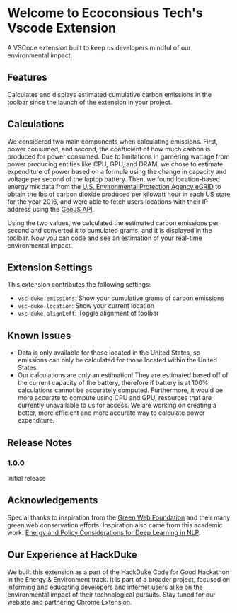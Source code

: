 # Welcome to Ecoconsious Tech's Vscode Extension

A VSCode extension built to keep us developers mindful of our environmental impact.

## Features

Calculates and displays estimated cumulative carbon emissions in the toolbar since the launch of the extension in your project.

## Calculations

We considered two main components when calculating emissions. First, power consumed, and second, the coefficient of how much carbon is produced for power consumed. Due to limitations in garnering wattage from power producing entities like CPU, GPU, and DRAM, we chose to estimate expenditure of power based on a formula using the change in capacity and voltage per second of the laptop battery. Then, we found location-based energy mix data from the [U.S. Environmental Protection Agency eGRID](https://www.epa.gov/egrid) to obtain the lbs of carbon dioxide produced per kilowatt hour in each US state for the year 2016, and were able to fetch users locations with their IP address using the [GeoJS API](https://www.geojs.io/).

Using the two values, we calculated the estimated carbon emissions per second and converted it to cumulated grams, and it is displayed in the toolbar. Now you can code and see an estimation of your real-time environmental impact.

## Extension Settings

This extension contributes the following settings:

* `vsc-duke.emissions`: Show your cumulative grams of carbon emissions
* `vsc-duke.location`: Show your current location
* `vsc-duke.alignLeft`: Toggle alignment of toolbar

## Known Issues

* Data is only available for those located in the United States, so emissions can only be calculated for those located within the United States.
* Our calculations are only an estimation! They are estimated based off of the current capacity of the battery, therefore if battery is at 100% calculations cannot be accurately computed. Furthermore, it would be more accurate to compute using CPU and GPU, resources that are currently unavailable to us for access. We are working on creating a better, more efficient and more accurate way to calculate power expenditure.

## Release Notes

### 1.0.0

Initial release

## Acknowledgements

Special thanks to inspiration from the [Green Web Foundation](https://www.thegreenwebfoundation.org/green-web-datasets/) and their many green web conservation efforts. Inspiration also came from this academic work: [Energy and Policy Considerations for Deep Learning in NLP](https://arxiv.org/pdf/1906.02243.pdf).

Our Experience at HackDuke
-------------------------------------------------
We built this extension as a part of the HackDuke Code for Good Hackathon in the Energy & Environment track. It is part of a broader project, focused on informing and educating developers and internet users alike on the environmental impact of their technological pursuits. Stay tuned for our website and partnering Chrome Extension.
